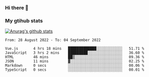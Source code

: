 ### Hi there 👋

### My gtihub stats

[![Anurag's github stats](https://github-readme-stats.vercel.app/api?username=gaozhidong)](https://github.com/gaozhidong/github-readme-stats)

<!--START_SECTION:waka-->

```text
From: 28 August 2022 - To: 04 September 2022

Vue.js       4 hrs 18 mins   █████████████░░░░░░░░░░░░   51.71 %
JavaScript   3 hrs 2 mins    █████████░░░░░░░░░░░░░░░░   36.60 %
HTML         46 mins         ██▒░░░░░░░░░░░░░░░░░░░░░░   09.36 %
JSON         11 mins         ▓░░░░░░░░░░░░░░░░░░░░░░░░   02.25 %
Markdown     0 secs          ░░░░░░░░░░░░░░░░░░░░░░░░░   00.06 %
TypeScript   0 secs          ░░░░░░░░░░░░░░░░░░░░░░░░░   00.01 %
```

<!--END_SECTION:waka-->